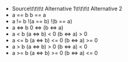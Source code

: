 + Source\t\t\t\t				  Alternative 1\t\t\t\t					      Alternative 2
+ a == b				  b == a	 
+ a != b				  !(a == b)				            !(b == a)
+ a <=> b         0 <=> (b <=> a)	 
+ a < b				    (a <=> b) < 0			          (b <=> a) > 0
+ a <= b				  (a <=> b) <= 0			        (b <=> a) >= 0
+ a > b				    (a <=> b) > 0			          (b <=> a) < 0
+ a >= b				  (a <=> b) >= 0			        (b <=> a) <= 0

